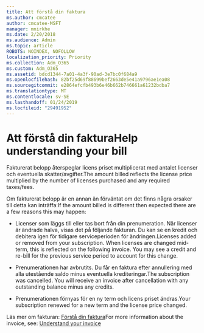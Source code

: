 ```yaml
---
title: Att förstå din faktura
ms.author: cmcatee
author: cmcatee-MSFT
manager: mnirkhe
ms.date: 2/20/2018
ms.audience: Admin
ms.topic: article
ROBOTS: NOINDEX, NOFOLLOW
localization_priority: Priority
ms.collection: Adm_O365
ms.custom: Adm_O365
ms.assetid: bdcd1344-7a01-4a3f-90ad-3e7bc0f684a9
ms.openlocfilehash: 82bf25d69f88699bef2663de5e41a9796ae1ea08
ms.sourcegitcommit: e2864efcfb493b6e46b662b746661a61232bdba7
ms.translationtype: MT
ms.contentlocale: sv-SE
ms.lasthandoff: 01/24/2019
ms.locfileid: "29491952"
---
```

# <a name="help-understanding-your-bill"></a><span data-ttu-id="f0324-102">Att förstå din faktura</span><span class="sxs-lookup"><span data-stu-id="f0324-102">Help understanding your bill</span></span>

<span data-ttu-id="f0324-103">Fakturerat belopp återspeglar licens priset multiplicerat med antalet licenser och eventuella skatter/avgifter.</span><span class="sxs-lookup"><span data-stu-id="f0324-103">The amount billed reflects the license price multiplied by the number of licenses purchased and any required taxes/fees.</span></span>
  
<span data-ttu-id="f0324-104">Om fakturerat belopp är en annan än förväntat om det finns några orsaker till detta kan inträffa:</span><span class="sxs-lookup"><span data-stu-id="f0324-104">If the amount billed is different then expected there are a few reasons this may happen:</span></span>
  
- <span data-ttu-id="f0324-p101">Licenser som läggs till eller tas bort från din prenumeration. När licenser är ändrade halva, visas det på följande fakturan. Du kan se en kredit och debitera igen för tidigare serviceperioden för ändringen.</span><span class="sxs-lookup"><span data-stu-id="f0324-p101">Licenses added or removed from your subscription. When licenses are changed mid-term, this is reflected on the following invoice. You may see a credit and re-bill for the previous service period to account for this change.</span></span>
    
- <span data-ttu-id="f0324-p102">Prenumerationen har avbrutits. Du får en faktura efter annullering med alla utestående saldo minus eventuella krediteringar.</span><span class="sxs-lookup"><span data-stu-id="f0324-p102">The subscription was cancelled. You will receive an invoice after cancellation with any outstanding balance minus any credits.</span></span>
    
- <span data-ttu-id="f0324-110">Prenumerationen förnyas för en ny term och licens priset ändras.</span><span class="sxs-lookup"><span data-stu-id="f0324-110">Your subscription renewed for a new term and the license price changed.</span></span>
    
<span data-ttu-id="f0324-111">Läs mer om fakturan: [Förstå din faktura](https://support.office.com/article/0724b428-fb59-4962-8c37-6674166d7507)</span><span class="sxs-lookup"><span data-stu-id="f0324-111">For more information about the invoice, see: [Understand your invoice](https://support.office.com/article/0724b428-fb59-4962-8c37-6674166d7507)</span></span>
  

